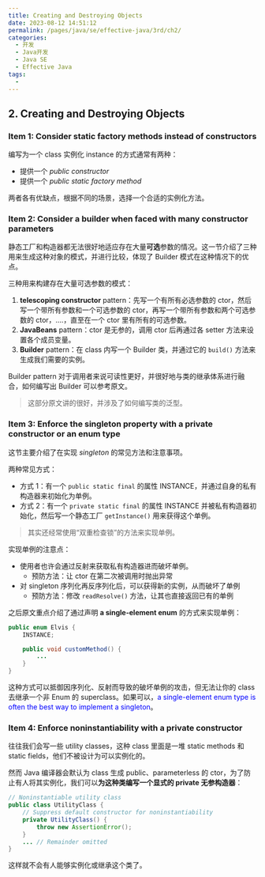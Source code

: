 ```yaml
---
title: Creating and Destroying Objects
date: 2023-08-12 14:51:12
permalink: /pages/java/se/effective-java/3rd/ch2/
categories:
  - 开发
  - Java开发
  - Java SE
  - Effective Java
tags:
  - 
---
```


## 2. Creating and Destroying Objects

### Item 1: Consider static factory methods instead of constructors

编写为一个 class 实例化 instance 的方式通常有两种：

- 提供一个 *public constructor*
- 提供一个 *public static factory method*

两者各有优缺点，根据不同的场景，选择一个合适的实例化方法。

### Item 2: Consider a builder when faced with many constructor parameters

静态工厂和构造器都无法很好地适应存在大量**可选**参数的情况。这一节介绍了三种用来生成这种对象的模式，并进行比较，体现了 Builder 模式在这种情况下的优点。

三种用来构建存在大量可选参数的模式：

1. **telescoping constructor** pattern：先写一个有所有必选参数的 ctor，然后写一个带所有参数和一个可选参数的 ctor，再写一个带所有参数和两个可选参数的 ctor，....，直至在一个 ctor 里有所有的可选参数。
2. **JavaBeans** pattern：ctor 是无参的，调用 ctor 后再通过各 setter 方法来设置各个成员变量。
3. **Builder** pattern：在 class 内写一个 Builder 类，并通过它的 `build()` 方法来生成我们需要的实例。

Builder pattern 对于调用者来说可读性更好，并很好地与类的继承体系进行融合，如何编写出 Builder 可以参考原文。

> 这部分原文讲的很好，并涉及了如何编写类的泛型。

### Item 3: Enforce the singleton property with a private constructor or an enum type

这节主要介绍了在实现 *singleton* 的常见方法和注意事项。

两种常见方式：

- 方式 1：有一个 `public static final` 的属性 INSTANCE，并通过自身的私有构造器来初始化为单例。
- 方式 2：有一个 `private static final` 的属性 INSTANCE 并被私有构造器初始化，然后写一个静态工厂 `getInstance()` 用来获得这个单例。

> 其实还经常使用“双重检查锁”的方法来实现单例。

实现单例的注意点：

- 使用者也许会通过反射来获取私有构造器进而破坏单例。
  - 预防方法：让 ctor 在第二次被调用时抛出异常
- 对 singleton 序列化再反序列化后，可以获得新的实例，从而破坏了单例
  - 预防方法：修改 `readResolve()` 方法，让其也直接返回已有的单例

之后原文重点介绍了通过声明 **a single-element enum** 的方式来实现单例：

```java
public enum Elvis {
    INSTANCE;

    public void customMethod() {
        ...
    }
}
```

这种方式可以抵御因序列化、反射而导致的破坏单例的攻击，但无法让你的 class 去继承一个非 Enum 的 superclass。如果可以，<font color=blue>a single-element enum type is often the best way to implement a singleton</font>。

### Item 4: Enforce noninstantiability with a private constructor

往往我们会写一些 utility classes，这种 class 里面是一堆 static methods 和 static fields，他们不被设计为可以实例化的。

然而 Java 编译器会默认为 class 生成 public、parameterless 的 ctor，为了防止有人将其实例化，我们可以**为这种类编写一个显式的 private 无参构造器**：

```java
// Noninstantiable utility class
public class UtilityClass {
    // Suppress default constructor for noninstantiability
    private UtilityClass() {
        throw new AssertionError();
    }
    ... // Remainder omitted
}
```

这样就不会有人能够实例化或继承这个类了。
